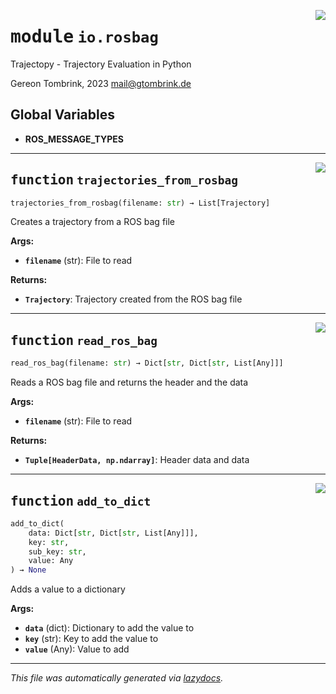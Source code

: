 <!-- markdownlint-disable -->

<a href="../trajectopy_core/io/rosbag.py#L0"><img align="right" style="float:right;" src="https://img.shields.io/badge/-source-cccccc?style=flat-square"></a>

# <kbd>module</kbd> `io.rosbag`
Trajectopy - Trajectory Evaluation in Python 

Gereon Tombrink, 2023 mail@gtombrink.de 

**Global Variables**
---------------
- **ROS_MESSAGE_TYPES**

---

<a href="../trajectopy_core/io/rosbag.py#L24"><img align="right" style="float:right;" src="https://img.shields.io/badge/-source-cccccc?style=flat-square"></a>

## <kbd>function</kbd> `trajectories_from_rosbag`

```python
trajectories_from_rosbag(filename: str) → List[Trajectory]
```

Creates a trajectory from a ROS bag file 



**Args:**
 
 - <b>`filename`</b> (str):  File to read 



**Returns:**
 
 - <b>`Trajectory`</b>:  Trajectory created from the ROS bag file 


---

<a href="../trajectopy_core/io/rosbag.py#L54"><img align="right" style="float:right;" src="https://img.shields.io/badge/-source-cccccc?style=flat-square"></a>

## <kbd>function</kbd> `read_ros_bag`

```python
read_ros_bag(filename: str) → Dict[str, Dict[str, List[Any]]]
```

Reads a ROS bag file and returns the header and the data 



**Args:**
 
 - <b>`filename`</b> (str):  File to read 



**Returns:**
 
 - <b>`Tuple[HeaderData, np.ndarray]`</b>:  Header data and data 


---

<a href="../trajectopy_core/io/rosbag.py#L79"><img align="right" style="float:right;" src="https://img.shields.io/badge/-source-cccccc?style=flat-square"></a>

## <kbd>function</kbd> `add_to_dict`

```python
add_to_dict(
    data: Dict[str, Dict[str, List[Any]]],
    key: str,
    sub_key: str,
    value: Any
) → None
```

Adds a value to a dictionary 



**Args:**
 
 - <b>`data`</b> (dict):  Dictionary to add the value to 
 - <b>`key`</b> (str):  Key to add the value to 
 - <b>`value`</b> (Any):  Value to add 




---

_This file was automatically generated via [lazydocs](https://github.com/ml-tooling/lazydocs)._
